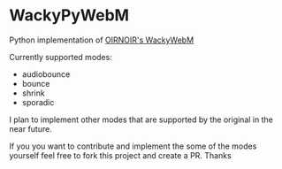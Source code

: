 # WackyPyWebM
Python implementation of [OIRNOIR's WackyWebM](https://github.com/OIRNOIR/WackyWebM)

Currently supported modes:
- audiobounce
- bounce
- shrink
- sporadic

I plan to implement other modes that are supported by the original in the near future. 

If you you want to contribute and implement the some of the modes yourself feel free to fork this project and create a PR. Thanks
